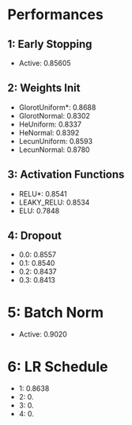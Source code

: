 # Performances

## 1: Early Stopping

- Active: 0.85605

## 2: Weights Init

- GlorotUniform*: 0.8688
- GlorotNormal: 0.8302
- HeUniform: 0.8337
- HeNormal: 0.8392
- LecunUniform: 0.8593
- LecunNormal: 0.8780

## 3: Activation Functions

- RELU*: 0.8541
- LEAKY_RELU: 0.8534
- ELU: 0.7848

## 4: Dropout

- 0.0: 0.8557
- 0.1: 0.8540
- 0.2: 0.8437
- 0.3: 0.8413

# 5: Batch Norm

- Active: 0.9020

# 6: LR Schedule

- 1: 0.8638
- 2: 0.
- 3: 0.
- 4: 0.
